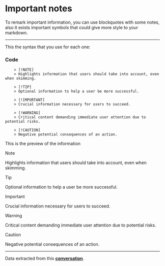 # Important notes

To remark important information, you can use blockquotes with some notes, also it exists important symbols that could give more style to your markdown.  

---

This the syntax that you use for each one:

### Code
```
    > [!NOTE]  
    > Highlights information that users should take into account, even when skimming.

    > [!TIP]
    > Optional information to help a user be more successful.

    > [!IMPORTANT]  
    > Crucial information necessary for users to succeed.

    > [!WARNING]  
    > Critical content demanding immediate user attention due to potential risks.

    > [!CAUTION]
    > Negative potential consequences of an action.
```

This is the preview of the information  

> [!NOTE]  
> Highlights information that users should take into account, even when skimming.

> [!TIP]
> Optional information to help a user be more successful.

> [!IMPORTANT]  
> Crucial information necessary for users to succeed.

> [!WARNING]  
> Critical content demanding immediate user attention due to potential risks.

> [!CAUTION]
> Negative potential consequences of an action.  

---  

Data extracted from this **[conversation](https://github.com/orgs/community/discussions/16925)**.